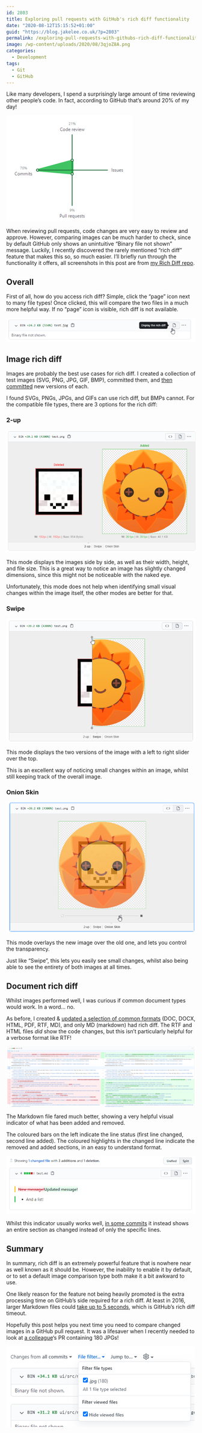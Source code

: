 ```yaml
---
id: 2803
title: Exploring pull requests with GitHub's rich diff functionality
date: "2020-08-12T15:15:52+01:00"
guid: "https://blog.jakelee.co.uk/?p=2803"
permalink: /exploring-pull-requests-with-githubs-rich-diff-functionality/
image: /wp-content/uploads/2020/08/3qjoZ8A.png
categories:
  - Development
tags:
  - Git
  - GitHub
---
```


Like many developers, I spend a surprisingly large amount of time reviewing other people’s code. In fact, according to GitHub that’s around 20% of my day!

[![](/wp-content/uploads/2020/08/A7EFN1q.png)](/wp-content/uploads/2020/08/A7EFN1q.png)

When reviewing pull requests, code changes are very easy to review and approve. However, comparing images can be much harder to check, since by default GitHub only shows an unintuitive “Binary file not shown” message. Luckily, I recently discovered the rarely mentioned “rich diff” feature that makes this so, so much easier. I’ll briefly run through the functionality it offers, all screenshots in this post are from [my Rich Diff repo](https://github.com/JakeSteam/RichDiffExperiments).

## Overall

First of all, how do you access rich diff? Simple, click the “page” icon next to many file types! Once clicked, this will compare the two files in a much more helpful way. If no “page” icon is visible, rich diff is not available.

[![](/wp-content/uploads/2020/08/dCv3J6o.png)](/wp-content/uploads/2020/08/dCv3J6o.png)

## Image rich diff

Images are probably the best use cases for rich diff. I created a collection of test images (SVG, PNG, JPG, GIF, BMP), committed them, and [then committed](https://github.com/JakeSteam/RichDiffExperiments/commit/2fff7598b7ddc2b58bacc0e6e6860c8d5c5b4656) new versions of each.

I found SVGs, PNGs, JPGs, and GIFs can use rich diff, but BMPs cannot. For the compatible file types, there are 3 options for the rich diff:

### 2-up

[![](/wp-content/uploads/2020/08/3qjoZ8A.png)](/wp-content/uploads/2020/08/3qjoZ8A.png)

This mode displays the images side by side, as well as their width, height, and file size. This is a great way to notice an image has slightly changed dimensions, since this might not be noticeable with the naked eye.

Unfortunately, this mode does not help when identifying small visual changes within the image itself, the other modes are better for that.

### Swipe

[![](/wp-content/uploads/2020/08/Rjf3nY8.png)](/wp-content/uploads/2020/08/Rjf3nY8.png)

This mode displays the two versions of the image with a left to right slider over the top.

This is an excellent way of noticing small changes within an image, whilst still keeping track of the overall image.

### Onion Skin

[![](/wp-content/uploads/2020/08/u2wqvqB.png)](/wp-content/uploads/2020/08/u2wqvqB.png)

This mode overlays the new image over the old one, and lets you control the transparency.

Just like “Swipe”, this lets you easily see small changes, whilst also being able to see the entirety of both images at all times.

## Document rich diff

Whilst images performed well, I was curious if common document types would work. In a word… no.

As before, I created &amp; [updated a selection of common formats](https://github.com/JakeSteam/RichDiffExperiments/commit/33ea6257db94e9f41d4ce4754fe99b1140bff5e1) (DOC, DOCX, HTML, PDF, RTF, MD), and only MD (markdown) had rich diff. The RTF and HTML files _did_ show the code changes, but this isn’t particularly helpful for a verbose format like RTF!

[![](/wp-content/uploads/2020/08/KUBjqor.png)](/wp-content/uploads/2020/08/KUBjqor.png)

The Markdown file fared much better, showing a very helpful visual indicator of what has been added and removed.

The coloured bars on the left indicate the line status (first line changed, second line added). The coloured highlights in the changed line indicate the removed and added sections, in an easy to understand format.

[![](/wp-content/uploads/2020/08/FOya3Dn.png)](/wp-content/uploads/2020/08/FOya3Dn.png)

Whilst this indicator usually works well, [in some commits](https://github.com/Aircoookie/WLED/commit/35098c474cecaff316bccab7e6bf925a03ef8fbe#diff-0730bb7c2e8f9ea2438b52e419dd86c9) it instead shows an entire section as changed instead of only the specific lines.

## Summary

In summary, rich diff is an extremely powerful feature that is nowhere near as well known as it should be. However, the inability to enable it by default, or to set a default image comparison type both make it a bit awkward to use.

One likely reason for the feature not being heavily promoted is the extra processing time on GitHub’s side required for a rich diff. At least in 2016, larger Markdown files could [take up to 5 seconds](https://github.com/cabforum/documents/issues/27), which is GitHub’s rich diff timeout.

Hopefully this post helps you next time you need to compare changed images in a GitHub pull request. It was a lifesaver when I recently needed to look at [a colleague](https://github.com/chris-sloan)‘s PR containing 180 JPGs!

[![](/wp-content/uploads/2020/08/Z5uYxKj.png)](/wp-content/uploads/2020/08/Z5uYxKj.png)
